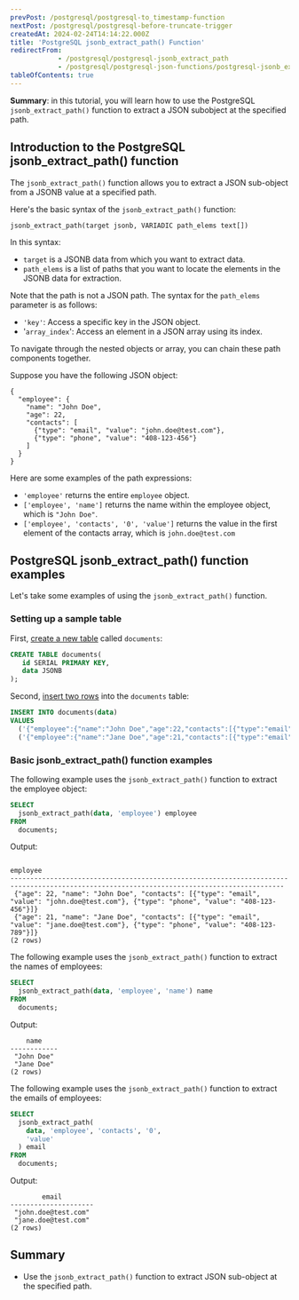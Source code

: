 ```yaml
---
prevPost: /postgresql/postgresql-to_timestamp-function
nextPost: /postgresql/postgresql-before-truncate-trigger
createdAt: 2024-02-24T14:14:22.000Z
title: 'PostgreSQL jsonb_extract_path() Function'
redirectFrom:
            - /postgresql/postgresql-jsonb_extract_path 
            - /postgresql/postgresql-json-functions/postgresql-jsonb_extract_path
tableOfContents: true
---
```


**Summary**: in this tutorial, you will learn how to use the PostgreSQL `jsonb_extract_path()` function to extract a JSON subobject at the specified path.

## Introduction to the PostgreSQL jsonb_extract_path() function

The `jsonb_extract_path()` function allows you to extract a JSON sub-object from a JSONB value at a specified path.

Here's the basic syntax of the `jsonb_extract_path()` function:

```
jsonb_extract_path(target jsonb, VARIADIC path_elems text[])
```

In this syntax:

- `target` is a JSONB data from which you want to extract data.
- `path_elems` is a list of paths that you want to locate the elements in the JSONB data for extraction.

Note that the path is not a JSON path. The syntax for the `path_elems` parameter is as follows:

- `'key'`: Access a specific key in the JSON object.
- '`array_index`': Access an element in a JSON array using its index.

To navigate through the nested objects or array, you can chain these path components together.

Suppose you have the following JSON object:

```
{
  "employee": {
    "name": "John Doe",
    "age": 22,
    "contacts": [
      {"type": "email", "value": "john.doe@test.com"},
      {"type": "phone", "value": "408-123-456"}
    ]
  }
}
```

Here are some examples of the path expressions:

- `'employee'` returns the entire `employee` object.
- `['employee', 'name']` returns the name within the employee object, which is `"John Doe"`.
- `['employee', 'contacts', '0', 'value']` returns the value in the first element of the contacts array, which is `john.doe@test.com`

## PostgreSQL jsonb_extract_path() function examples

Let's take some examples of using the `jsonb_extract_path()` function.

### Setting up a sample table

First, [create a new table](/postgresql/postgresql-create-table) called `documents`:

```sql
CREATE TABLE documents(
   id SERIAL PRIMARY KEY,
   data JSONB
);
```

Second, [insert two rows](/postgresql/postgresql-insert) into the `documents` table:

```sql
INSERT INTO documents(data)
VALUES
  ('{"employee":{"name":"John Doe","age":22,"contacts":[{"type":"email","value":"john.doe@test.com"},{"type":"phone","value":"408-123-456"}]}}'),
  ('{"employee":{"name":"Jane Doe","age":21,"contacts":[{"type":"email","value":"jane.doe@test.com"},{"type":"phone","value":"408-123-789"}]}}');
```

### Basic jsonb_extract_path() function examples

The following example uses the `jsonb_extract_path()` function to extract the employee object:

```sql
SELECT
  jsonb_extract_path(data, 'employee') employee
FROM
  documents;
```

Output:

```
                                                                 employee
-------------------------------------------------------------------------------------------------------------------------------------------
 {"age": 22, "name": "John Doe", "contacts": [{"type": "email", "value": "john.doe@test.com"}, {"type": "phone", "value": "408-123-456"}]}
 {"age": 21, "name": "Jane Doe", "contacts": [{"type": "email", "value": "jane.doe@test.com"}, {"type": "phone", "value": "408-123-789"}]}
(2 rows)
```

The following example uses the `jsonb_extract_path()` function to extract the names of employees:

```sql
SELECT
  jsonb_extract_path(data, 'employee', 'name') name
FROM
  documents;
```

Output:

```
    name
------------
 "John Doe"
 "Jane Doe"
(2 rows)
```

The following example uses the `jsonb_extract_path()` function to extract the emails of employees:

```sql
SELECT
  jsonb_extract_path(
    data, 'employee', 'contacts', '0',
    'value'
  ) email
FROM
  documents;
```

Output:

```
        email
---------------------
 "john.doe@test.com"
 "jane.doe@test.com"
(2 rows)
```

## Summary

- Use the `jsonb_extract_path()` function to extract JSON sub-object at the specified path.
